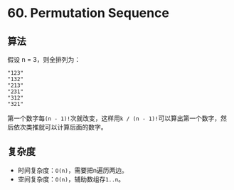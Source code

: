 # 60. Permutation Sequence
## 算法
假设 n = 3，则全排列为：
```
"123"
"132"
"213"
"231"
"312"
"321"
```
第一个数字每`(n - 1)!`次就改变，这样用`k / (n -
1)!`可以算出第一个数字，然后依次类推就可以计算后面的数字。

## 复杂度
- 时间复杂度：`O(n)`，需要把n遍历两边。
- 空间复杂度：`O(n)`，辅助数组存`1..n`。

